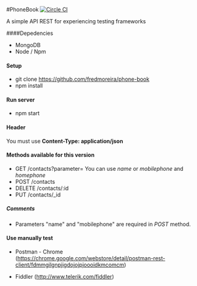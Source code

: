#PhoneBook [![Circle CI](https://circleci.com/gh/fredmoreira/phone-book.svg?style=shield)](https://circleci.com/gh/fredmoreira/phone-book)

A simple API REST for experiencing testing frameworks

####Depedencies

* MongoDB
* Node / Npm

#### Setup
* git clone https://github.com/fredmoreira/phone-book
* npm install

#### Run server

* npm start

#### Header

You must use **Content-Type: application/json**

#### Methods available for this version

* GET	  /contacts?parameter=    You can use *name* or *mobilephone* and *homephone*
* POST 	  /contacts 		 
* DELETE  /contacts/:id
* PUT 	  /contacts/_id

##### Comments
* Parameters "name" and "mobilephone" are required in *POST* method.

#### Use manually test

* Postman - Chrome (https://chrome.google.com/webstore/detail/postman-rest-client/fdmmgilgnpjigdojojpjoooidkmcomcm)

* Fiddler (http://www.telerik.com/fiddler)
